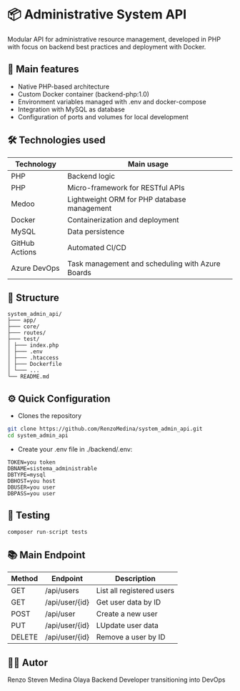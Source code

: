 # 📦 Administrative System API

Modular API for administrative resource management, developed in PHP with focus on backend best practices and deployment with Docker.

## 🚀 Main features

- Native PHP-based architecture
- Custom Docker container (backend-php:1.0)
- Environment variables managed with .env and docker-compose
- Integration with MySQL as database
- Configuration of ports and volumes for local development

## 🛠️ Technologies used

| Technology             | Main usage                                                               |
| ----------------- | ------------------------------------------------------------------ |
| PHP | Backend logic |
| PHP | Micro-framework for RESTful APIs |
| Medoo | Lightweight ORM for PHP database management |
| Docker  | Containerization and deployment |
| MySQL | Data persistence |
| GitHub Actions | Automated CI/CD |
| Azure DevOps | Task management and scheduling with Azure Boards |

## 📁 Structure

```mermaid
system_admin_api/
├─── app/
├─── core/
├─── routes/
├─── test/
│ ├─── index.php
│ ├─── .env
│ ├─── .htaccess
│ ├─── Dockerfile
│ └─── ...
└── README.md
```

## ⚙️ Quick Configuration

* Clones the repository

```bash
git clone https://github.com/RenzoMedina/system_admin_api.git
cd system_admin_api
```
*  Create your .env file in ./backend/.env:
```env
TOKEN=you token
DBNAME=sistema_administrable
DBTYPE=mysql
DBHOST=you host
DBUSER=you user
DBPASS=you user
```
## 🧪 Testing

```php
composer run-script tests
```
## 📚 Main Endpoint

| Method| Endpoint | Description |
|-----------|-----------|-----------|
| GET   | /api/users   | List all registered users   |
| GET   | /api/user/{id} | Get user data by ID   |
| POST   | /api/user   | Create a new user   |
| PUT   | /api/user/{id}   | LUpdate user data   |
| DELETE   | /api/user/{id}  | Remove a user by ID   |

## 👨‍💻 Autor

Renzo Steven Medina Olaya
Backend Developer transitioning into DevOps

